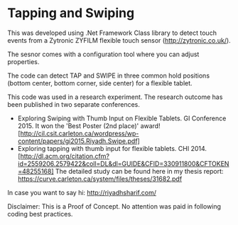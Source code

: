 Tapping and Swiping
=============

This was developed using .Net Framework Class library to detect touch events from a Zytronic ZYFILM flexible touch sensor (http://zytronic.co.uk/). 

The sesnor comes with a configuration tool where you can adjust properties. 

The code can detect TAP and SWIPE in three common hold positions (bottom center, bottom corner, side center) for a flexible tablet.

This code was used in a research experiment. The research outcome has been published in two separate conferences.
- Exploring Swiping with Thumb Input on Flexible Tablets. GI Conference 2015. It won the 'Best Poster (2nd place)' award! [http://cil.csit.carleton.ca/wordpress/wp-content/papers/gi2015.Riyadh.Swipe.pdf]
- Exploring tapping with thumb input for flexible tablets. CHI 2014. [http://dl.acm.org/citation.cfm?id=2559206.2579422&coll=DL&dl=GUIDE&CFID=330911800&CFTOKEN=48255168]
The detailed study can be found here in my thesis report: https://curve.carleton.ca/system/files/theses/31682.pdf

In case you want to say hi: http://riyadhsharif.com/

Disclaimer:
This is a Proof of Concept. No attention was paid in following coding best practices.



